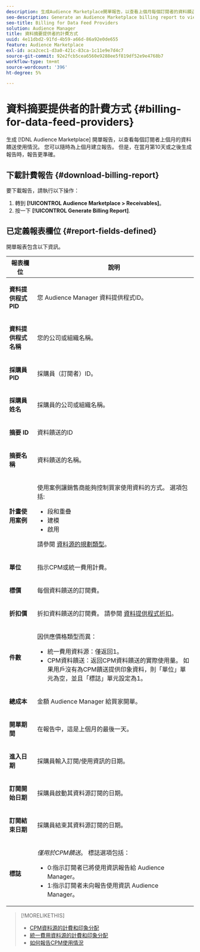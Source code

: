 ```yaml
---
description: 生成Audience Marketplace開單報告，以查看上個月每個訂閱者的資料饋送使用情況。 您可以隨時為上個月建立報告。 但是，在當月第10天或之後生成報告時，報告更準確。
seo-description: Generate an Audience Marketplace billing report to view data feed usage for the previous month for each of your subscribers. You can create a report for the previous month at any time. However, the report is more accurate when you generate it on or after the 10th day of the current month.
seo-title: Billing for Data Feed Providers
solution: Audience Manager
title: 資料摘要提供者的計費方式
uuid: 4e11dbd2-91fd-4b59-a66d-86a92e0de655
feature: Audience Marketplace
exl-id: aca2cec1-d3a0-421c-83ca-1c11e9e7d4c7
source-git-commit: 92e2fcb5cea6560e9288ee5f819df52e9e4768b7
workflow-type: tm+mt
source-wordcount: '396'
ht-degree: 5%

---
```


# 資料摘要提供者的計費方式 {#billing-for-data-feed-providers}

生成 [!DNL Audience Marketplace] 開單報告，以查看每個訂閱者上個月的資料饋送使用情況。 您可以隨時為上個月建立報告。 但是，在當月第10天或之後生成報告時，報告更準確。

## 下載計費報告 {#download-billing-report}

要下載報告，請執行以下操作：

1. 轉到 **[!UICONTROL Audience Marketplace > Receivables]**。
1. 按一下 **[!UICONTROL Generate Billing Report]**.

## 已定義報表欄位 {#report-fields-defined}

開單報表包含以下資訊。

<table id="table_B433D5059F6446068683E425B1D87520"> 
 <thead> 
  <tr> 
   <th colname="col1" class="entry"> 報表欄位 </th> 
   <th colname="col2" class="entry"> 說明 </th> 
  </tr> 
 </thead>
 <tbody> 
  <tr> 
   <td colname="col1"> <p><b><span class="uicontrol"> 資料提供程式PID</span></b> </p> </td> 
   <td colname="col2"> <p>您 <span class="keyword"> Audience Manager</span> 資料提供程式ID。 </p> </td> 
  </tr> 
  <tr> 
   <td colname="col1"> <p><b><span class="uicontrol"> 資料提供程式名稱</span></b> </p> </td> 
   <td colname="col2"> <p>您的公司或組織名稱。 </p> </td> 
  </tr> 
  <tr> 
   <td colname="col1"> <p><b><span class="uicontrol"> 採購員PID</span></b> </p> </td> 
   <td colname="col2"> <p>採購員（訂閱者）ID。 </p> </td> 
  </tr> 
  <tr> 
   <td colname="col1"> <p><b><span class="uicontrol"> 採購員姓名</span></b> </p> </td> 
   <td colname="col2"> <p>採購員的公司或組織名稱。 </p> </td> 
  </tr> 
  <tr> 
   <td colname="col1"> <p><b><span class="uicontrol"> 摘要 ID</span></b> </p> </td> 
   <td colname="col2"> <p>資料饋送的ID </p> </td> 
  </tr> 
  <tr> 
   <td colname="col1"> <p><b><span class="uicontrol"> 摘要名稱</span></b> </p> </td> 
   <td colname="col2"> <p>資料饋送的名稱。 </p> </td> 
  </tr> 
  <tr> 
   <td colname="col1"> <p><b><span class="uicontrol"> 計畫使用案例</span></b> </p> </td> 
   <td colname="col2"> <p>使用案例讓銷售商能夠控制買家使用資料的方式。 選項包括: </p> 
    <ul id="ul_8230A93B5DCE4C10B025D3C761F72CEF"> 
     <li id="li_3400C6475F6D43D7AF54D9A0ED9C09E0">段和重疊 </li> 
     <li id="li_65DFEF1EA6C341ACB5B72FF629F10AFC">建模 </li> 
     <li id="li_B84935B93ADE4D299732CE7E099DF7B3">啟用 </li> 
    </ul> <p>請參閱 <a href="../../../features/audience-marketplace/marketplace-data-providers/marketplace-create-manage-feeds.md#plan-types"> 資料源的規劃類型</a>。 </p> </td> 
  </tr> 
  <tr> 
   <td colname="col1"> <p><b><span class="uicontrol"> 單位</span></b> </p> </td> 
   <td colname="col2"> <p>指示CPM或統一費用計費。 </p> </td> 
  </tr> 
  <tr> 
   <td colname="col1"> <p><b><span class="uicontrol"> 標價</span></b> </p> </td> 
   <td colname="col2"> <p>每個資料饋送的訂閱費。 </p> </td> 
  </tr> 
  <tr> 
   <td colname="col1"> <p><b><span class="uicontrol"> 折扣價</span></b> </p> </td> 
   <td colname="col2"> <p>折扣資料饋送的訂閱費。 請參閱 <a href="../../../features/audience-marketplace/marketplace-data-providers/marketplace-create-manage-feeds.md#discounts"> 資料提供程式折扣</a>。 </p> </td> 
  </tr> 
  <tr> 
   <td colname="col1"> <p><b><span class="uicontrol"> 件數</span></b> </p> </td> 
   <td colname="col2"> <p>因供應價格類型而異： </p> 
    <ul id="ul_01550B436EEE4FBC8C9945E08E3CE2C6"> 
     <li id="li_C589F6A751AB407E853AC6F726A47F14">統一費用資料源：僅返回1。 </li> 
     <li id="li_F93F8AEB2D8C45BFA0305E7808AFF848">CPM資料饋送：返回CPM資料饋送的實際使用量。 如果用戶沒有為CPM饋送提供印象資料，則「單位」單元為空，並且「標誌」單元設定為1。 </li> 
    </ul> </td> 
  </tr> 
  <tr> 
   <td colname="col1"> <p><b><span class="uicontrol"> 總成本</span></b> </p> </td> 
   <td colname="col2"> <p>金額 <span class="keyword"> Audience Manager</span> 給買家開單。 </p> </td> 
  </tr> 
  <tr> 
   <td colname="col1"> <p><b><span class="uicontrol"> 開單期間</span></b> </p> </td> 
   <td colname="col2"> <p> 在報告中，這是上個月的最後一天。 </p> </td> 
  </tr> 
  <tr> 
   <td colname="col1"> <p><b><span class="uicontrol"> 進入日期</span></b> </p> </td> 
   <td colname="col2"> <p>採購員輸入訂閱/使用資訊的日期。 </p> </td> 
  </tr> 
  <tr> 
   <td colname="col1"> <p><b><span class="uicontrol"> 訂閱開始日期</span></b> </p> </td> 
   <td colname="col2"> <p>採購員啟動其資料源訂閱的日期。 </p> </td> 
  </tr> 
  <tr> 
   <td colname="col1"> <p><b><span class="uicontrol"> 訂閱結束日期</span></b> </p> </td> 
   <td colname="col2"> <p>採購員結束其資料源訂閱的日期。 </p> </td> 
  </tr> 
  <tr> 
   <td colname="col1"> <p><b><span class="uicontrol"> 標誌</span></b> </p> </td> 
   <td colname="col2"> <p> <i>僅用於CPM饋送</i>。 標誌選項包括： </p> 
    <ul id="ul_509BC73B754A43299F8D719AB0805ABD"> 
     <li id="li_AB35E33B68EC49A187495DF6B9D86563">0:指示訂閱者已將使用資訊報告給 <span class="keyword"> Audience Manager</span>。 </li> 
     <li id="li_2E4871B127A84EC586A9F3659F52D67E">1:指示訂閱者未向報告使用資訊 <span class="keyword"> Audience Manager</span>。 </li> 
    </ul> </td> 
  </tr> 
 </tbody> 
</table>

>[!MORELIKETHIS]
>
>* [CPM資料源的計費和印象分配](../../../features/audience-marketplace/marketplace-data-buyers/marketplace-buyer-billing.md#cost-attribution)
>* [統一費用資料源的計費和印象分配](../../../features/audience-marketplace/marketplace-data-buyers/marketplace-buyer-billing.md)
>* [如何報告CPM使用情況](../../../features/audience-marketplace/marketplace-data-buyers/marketplace-buyer-billing.md#report-cpm-usage)

